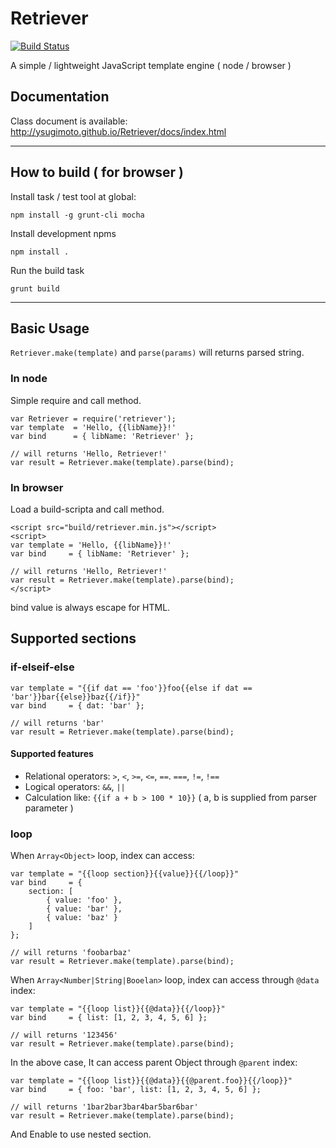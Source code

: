 Retriever
=========

[![Build Status](https://travis-ci.org/ysugimoto/Retriever.svg?branch=master)](https://travis-ci.org/ysugimoto/Retriever)

A simple / lightweight JavaScript template engine ( node / browser )

## Documentation

Class document is available: http://ysugimoto.github.io/Retriever/docs/index.html

---

## How to build ( for browser )

Install task / test tool at global:

```
npm install -g grunt-cli mocha
```

Install development npms

```
npm install .
```

Run the build task

```
grunt build
```

---

## Basic Usage

`Retriever.make(template)` and `parse(params)` will returns parsed string.

### In node

Simple require and call method.

```
var Retriever = require('retriever');
var template  = 'Hello, {{libName}}!'
var bind      = { libName: 'Retriever' };

// will returns 'Hello, Retriever!'
var result = Retriever.make(template).parse(bind);
```

### In browser

Load a build-scripta and call method.

```
<script src="build/retriever.min.js"></script>
<script>
var template = 'Hello, {{libName}}!'
var bind     = { libName: 'Retriever' };

// will returns 'Hello, Retriever!'
var result = Retriever.make(template).parse(bind);
</script>
```

bind value is always escape for HTML.

## Supported sections

### if-elseif-else

```
var template = "{{if dat == 'foo'}}foo{{else if dat == 'bar'}}bar{{else}}baz{{/if}}"
var bind     = { dat: 'bar' };

// will returns 'bar'
var result = Retriever.make(template).parse(bind);
```

#### Supported features

- Relational operators: `>`, `<`, `>=`, `<=`, `==`. `===`, `!=`, `!==`
- Logical operators: `&&`, `||`
- Calculation like: `{{if a + b > 100 * 10}}` ( a, b is supplied from parser parameter )

### loop

When `Array<Object>` loop, index can access:

```
var template = "{{loop section}}{{value}}{{/loop}}"
var bind     = {
    section: [
        { value: 'foo' },
        { value: 'bar' },
        { value: 'baz' }
    ]
};

// will returns 'foobarbaz'
var result = Retriever.make(template).parse(bind);
```

When `Array<Number|String|Booelan>` loop,  index can access through `@data` index:

```
var template = "{{loop list}}{{@data}}{{/loop}}"
var bind     = { list: [1, 2, 3, 4, 5, 6] };

// will returns '123456'
var result = Retriever.make(template).parse(bind);
```

In the above case, It can access parent Object through `@parent` index:

```
var template = "{{loop list}}{{@data}}{{@parent.foo}}{{/loop}}"
var bind     = { foo: 'bar', list: [1, 2, 3, 4, 5, 6] };

// will returns '1bar2bar3bar4bar5bar6bar'
var result = Retriever.make(template).parse(bind);
```

And Enable to use nested section.


